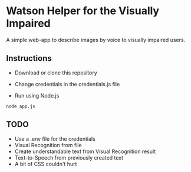# Watson Helper for the Visually Impaired

A simple web-app to describe images by voice to visually impaired users.

## Instructions

- Download or clone this repository

- Change credentials in the credentials.js file

- Run using Node.js

`node app.js`

## TODO

- Use a .env file for the credentials
- Visual Recognition from file
- Create understandable text from Visual Recognition result
- Text-to-Speech from previously created text
- A bit of CSS couldn't hurt